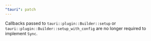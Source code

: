 ```yaml
---
"tauri": patch
---
```


Callbacks passed to `tauri::plugin::Builder::setup` or `tauri::plugin::Builder::setup_with_config` are no longer required to implement `Sync`.
